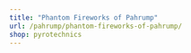 ```yaml
---
title: "Phantom Fireworks of Pahrump"
url: /pahrump/phantom-fireworks-of-pahrump/
shop: pyrotechnics
---
```


